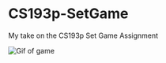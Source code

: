 # CS193p-SetGame

My take on the CS193p Set Game Assignment

![Gif of game](https://i.imgur.com/4AeOBdI.gif)
